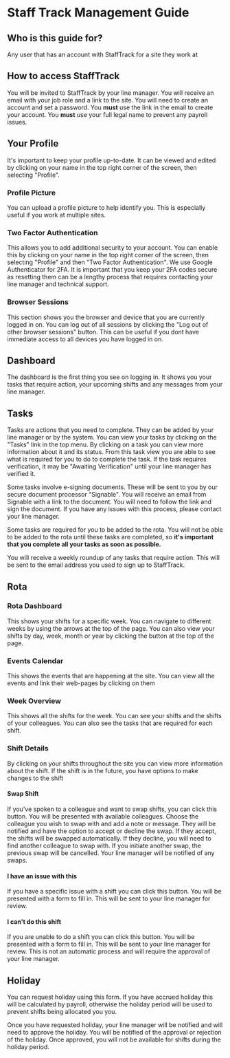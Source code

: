 # Staff Track Management Guide

## Who is this guide for?

Any user that has an account with StaffTrack for a site they work at

## How to access StaffTrack

You will be invited to StaffTrack by your line manager. You will receive an email with your job role and a link to the
site. You will need to create an account and set a password. You **must** use the link in the email to create your
account. You **must** use your full legal name to prevent any payroll issues.

## Your Profile

It's important to keep your profile up-to-date. It can be viewed and edited by clicking on your name in the top right
corner of the screen, then selecting "Profile".

### Profile Picture
You can upload a profile picture to help identify you. This is especially useful if you work at multiple sites.

### Two Factor Authentication

This allows you to add additional security to your account. You can enable this by clicking on your name in the top
right corner of the screen, then selecting "Profile" and then "Two Factor Authentication". We use Google Authenticator for 2FA. It is important that you keep your 2FA codes secure as resetting them can be a lengthy process that requires contacting your line manager and technical support.

### Browser Sessions
This section shows you the browser and device that you are currently logged in on. You can log out of all sessions by clicking the "Log out of other browser sessions" button. This can be useful if you dont have immediate access to all devices you have logged in on.

## Dashboard
The dashboard is the first thing you see on logging in. It shows you your tasks that require action, your upcoming shifts and any messages from your line manager.

## Tasks
Tasks are actions that you need to complete. They can be added by your line manager or by the system. You can view your tasks by clicking on the "Tasks" link in the top menu. By clicking on a task you can view more information about it and its status. From this task view you are able to see what is required for you to do to complete the task. If the task requires verification, it may be "Awaiting Verification" until your line manager has verified it.

Some tasks involve e-signing documents. These will be sent to you by our secure document processor "Signable". You will receive an email from Signable with a link to the document. You will need to follow the link and sign the document. If you have any issues with this process, please contact your line manager.

Some tasks are required for you to be added to the rota. You will not be able to be added to the rota until these tasks are completed, so **it's important that you complete all your tasks as soon as possible.**

You will receive a weekly roundup of any tasks that require action. This will be sent to the email address you used to sign up to StaffTrack.


## Rota

### Rota Dashboard
This shows your shifts for a specific week. You can navigate to different weeks by using the arrows at the top of the page. You can also view your shifts by day, week, month or year by clicking the button at the top of the page.

### Events Calendar
This shows the events that are happening at the site. You can view all the events and link their web-pages by clicking on them

### Week Overview
This shows all the shifts for the week. You can see your shifts and the shifts of your colleagues. You can also see the tasks that are required for each shift.

### Shift Details
By clicking on your shifts throughout the site you can view more information about the shift. If the shift is in the future, you have options to make changes to the shift
#### Swap Shift
If you've spoken to a colleague and want to swap shifts, you can click this button. You will be presented with available colleagues. Choose the colleague you wish to swap with and add a note or message. They will be notified and have the option to accept or decline the swap. If they accept, the shifts will be swapped automatically. If they decline, you will need to find another colleague to swap with. If you initiate another swap, the previous swap will be cancelled. Your line manager will be notified of any swaps.

#### I have an issue with this 
If you have a specific issue with a shift you can click this button. You will be presented with a form to fill in. This will be sent to your line manager for review.

#### I can't do this shift
If you are unable to do a shift you can click this button. You will be presented with a form to fill in. This will be sent to your line manager for review. This is not an automatic process and will require the approval of your line manager.

## Holiday
You can request holiday using this form. If you have accrued holiday this will be calculated by payroll, otherwise the holiday period will be used to prevent shifts being allocated you you.

Once you have requested holiday, your line manager will be notified and will need to approve the holiday. You will be notified of the approval or rejection of the holiday. Once approved, you will not be available for shifts during the holiday period.



